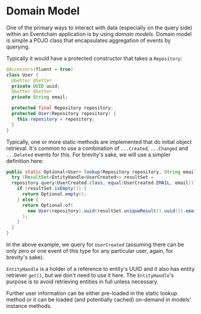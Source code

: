 # Domain Model

One of the primary ways to interact with data (especially on the query side) within an Eventchain application is by using *domain models*. Domain model is
simple a POJO class that encapsulates aggregation of events by querying.

Typically it would have a protected constructor that takes a `Repository`:


```java
@Accessors(fluent = true)
class User {
  @Getter @Setter
  private UUID uuid;
  @Getter @Setter
  private String email;

  protected final Repository repository;
  protected User(Repository repository) {
    this.repository = repository;
  }
}
```

Typically, one or more static methods are implemented that do initial object
retrieval. It's common to use a combination of `...Created`, `...Changed` and `...Deleted` events for this. For brevity's sake, we will use a simpler definition here:

```java
public static Optional<User> lookup(Repository repository, String email) {
  try (ResultSet<EntityHandle<UserCreated>> resultSet =
  repository.query(UserCreated.class, equal(UserCreated.EMAIL, email))) {
    if (resultSet.isEmpty()) {
      return Optional.empty();
    } else {
      return Optional.of(
        new User(repository).uuid(resultSet.uniqueResult().uuid()).email(email)
      );
    }
  }
}
```

In the above example, we query for `UserCreated` (assuming there can be only zero or one event of this type for any particular user, again, for brevity's sake).

`EntityHandle` is a holder of a reference to entity's UUID and it also has entity retriever `get()`, but we don't need to use it here. The `EntityHandle`'s purpose is to avoid retrieving entities in full unless necessary.

Further user information can be either pre-loaded in the static lookup method
or it can be loaded (and potentially cached) on-demand in models' instance methods.
